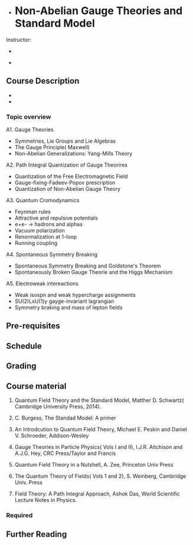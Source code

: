 + # Non-Abelian Gauge Theories and Standard Model

Instructor:

-
+

## Course Description
-
-

### Topic overview
A1. Gauge Theories
* Symmetries, Lie Groups and Lie Algebras
* The Gauge Principle( Maxwell)
* Non-Abelian Generalizations: Yang-Mills Theory

A2. Path Integral Quantization of Gauge Theorires
* Quantization of the Free Electromagnetic Field
* Gauge-fixing-Fadeev-Popov prescription
* Quantization of Non-Abelian Gauge Theory

A3. Quantum Cromodynamics
* Feynman rules
* Attractive and repulsive potentials
* e+e- -> hadrons and alphas
* Vacuum polarization
* Renormalization at 1-loop
* Running coupling

A4. Spontaneous Symmetry Breaking
* Spontaneous Symmetry Breaking and Goldstone's Theorem
* Spontaneously Broken Gauge Theorie and the Higgs Mechanism

A5. Electroweak intereactions
* Weak isospn and weak hypercharge assignments
* SU(2)LxU(1)y gayge-invariant lagrangian
* Symmetry braking and mass of lepton fields

## Pre-requisites

## Schedule

## Grading

## Course material
1. Quantum Field Theory and the Standard Model, Matther D. Schwartz( Cambridge University Press, 2014).

2. C. Burgess, The Standad Model: A primer

3. An Introdcution to Quantum Field Theory, Michael E. Peskin and Daniel V. Schroeder, Addison-Wesley

4. Gauge Theories in Particle Physics( Vols I and II), I.J.R. Aitchison and A.J.G. Hey, CRC Press/Taylor and Francis

5. Quantum Field Theory in a Nutshell, A. Zee, Princeton Univ Press

6. The Quantum Theory of Fields( Vols 1 and 2), S. Weinberg, Cambridge Univ. Press

7. Field Theory: A Path Integral Approach, Ashok Das, World Scientific Lecture Notes in Physics.
### Required

## Further Reading

